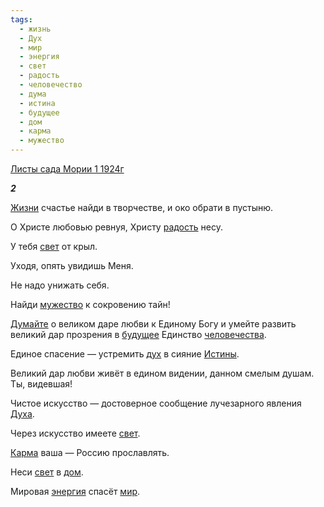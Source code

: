 ```yaml
---
tags:
  - жизнь
  - Дух
  - мир
  - энергия
  - свет
  - радость
  - человечество
  - дума
  - истина
  - будущее
  - дом
  - карма
  - мужество
---
```

[Листы сада Мории 1 1924г](https://127.0.0.1:4002/agni/1924)

___2___

[Жизни](../../../tags/#жизнь) счастье найди в творчестве, и око обрати в пустыню.   

О Христе любовью ревнуя, Христу [радость](../../../tags/#радость) несу.   

У тебя [свет](../../../tags/#свет) от крыл.   

Уходя, опять увидишь Меня.   

Не надо унижать себя.   

Найди [мужество](../../../tags/#мужество) к сокровению тайн!   

[Думайте](../../../tags/#дума) о великом даре любви к Единому Богу и умейте развить великий дар прозрения в [будущее](../../../tags/#будущее) Единство [человечества](../../../tags/#человечество).   

Единое спасение — устремить [дух](../../../tags/#Дух) в сияние [Истины](../../../tags/#истина).   

Великий дар любви живёт в едином видении, данном смелым душам. Ты, видевшая!   

Чистое искусство — достоверное сообщение лучезарного явления [Духа](../../../tags/#Дух).   

Через искусство имеете [свет](../../../tags/#свет).   

[Карма](../../../tags/#карма) ваша — Россию прославлять.   

Неси [свет](../../../tags/#свет) в [дом](../../../tags/#дом).   

Мировая [энергия](../../../tags/#энергия) спасёт [мир](../../../tags/#мир).   

